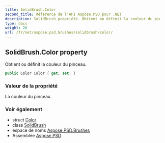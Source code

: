 ```yaml
---
title: SolidBrush.Color
second_title: Référence de l'API Aspose.PSD pour .NET
description: SolidBrush propriété. Obtient ou définit la couleur du pinceau.
type: docs
weight: 20
url: /fr/net/aspose.psd.brushes/solidbrush/color/
---
```

## SolidBrush.Color property

Obtient ou définit la couleur du pinceau.

```csharp
public Color Color { get; set; }
```

### Valeur de la propriété

La couleur du pinceau.

### Voir également

* struct [Color](../../../aspose.psd/color/)
* class [SolidBrush](../)
* espace de noms [Aspose.PSD.Brushes](../../solidbrush/)
* Assemblée [Aspose.PSD](../../../)


